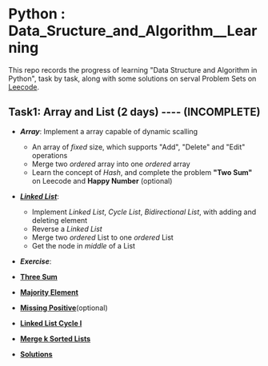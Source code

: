# Python : Data_Sructure_and_Algorithm__Learning

This repo records the progress of learning "Data Structure and Algorithm in Python", task by task, along with some solutions on serval Problem Sets on [Leecode](https://leetcode-cn.com/profile/points/).


## Task1: Array and List (2 days)  ---- (INCOMPLETE)
- ***Array***:  Implement a array capable of dynamic scalling
  -  An array of *fixed* size, which supports "Add", "Delete" and "Edit" operations
  -  Merge two *ordered* array into one *ordered* array
  -  Learn the concept of *Hash*, and complete the problem **"Two Sum"** on Leecode and **Happy Number** (optional)
  
- ***[Linked List](https://github.com/Pyabecedarian/Data_Sructure-Algorithm__Learning/blob/master/task1/linked_list.py)***:
  -  Implement *Linked List*, *Cycle List*, *Bidirectional List*, with adding and deleting element
  -  Reverse a *Linked List*
  -  Merge two *ordered* List to one *ordered* List
  -  Get the node in *middle* of a List
  
 - ***Exercise***:
  - **[Three Sum](https://leetcode.com/problems/3sum/)**
  - **[Majority Element](https://leetcode.com/problems/majority-element/)**
  - **[Missing Positive](https://leetcode.com/problems/first-missing-positive/)**(optional)
  - **[Linked List Cycle I](https://leetcode.com/problems/linked-list-cycle/)**
  - **[Merge k Sorted Lists](https://leetcode.com/problems/merge-k-sorted-lists/)**
  
- **[Solutions](xxx)**
